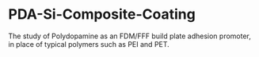 # PDA-Si-Composite-Coating
The study of Polydopamine as an FDM/FFF build plate adhesion promoter, in place of typical polymers such as PEI and PET.

